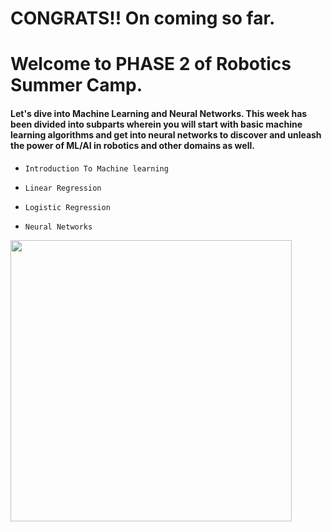 # CONGRATS!! On coming so far.
# Welcome to PHASE 2 of Robotics Summer Camp.
#### Let's dive into Machine Learning and Neural Networks. This week has been divided into subparts wherein you will start with basic machine learning algorithms and get into neural networks to discover and unleash the power of ML/AI in robotics and other domains as well.

- `Introduction To Machine learning`

- `Linear Regression`

- `Logistic Regression`

- `Neural Networks`

<img src="https://github.com/Robotics-Club-IIT-BHU/Robotics-Camp-2023/assets/98597396/acece43a-6ff5-4167-a4a1-1ac88a933bed" width = 450 height = 450>




